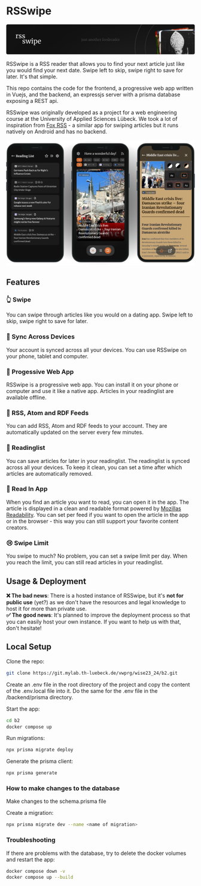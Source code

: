 # RSSwipe
<img src="./docs/header-image.png" alt="A header image with the name and logo of rsswipe" />

RSSwipe is a RSS reader that allows you to find your next article just like you would find your next date. Swipe left to skip, swipe right to save for later. It's that simple. 

This repo contains the code for the frontend, a progressive web app written in Vuejs, and the backend, an expressjs server with a prisma database exposing a REST api.

RSSwipe was originally developed as a project for a web engineering course at the University of Applied Sciences Lübeck. We took a lot of inspiration from [Fox RSS](https://github.com/16arpi/Fox-RSS) - a similar app for swiping articles but it runs natively on Android and has no backend.

<img src="./docs/mockup.png" alt="A mockup of the app" />

## Features

### 👆 Swipe

You can swipe through articles like you would on a dating app. Swipe left to skip, swipe right to save for later.

### 🛜 Sync Across Devices

Your account is synced across all your devices. You can use RSSwipe on your phone, tablet and computer.

### 📱 Progessive Web App

RSSwipe is a progressive web app. You can install it on your phone or computer and use it like a native app. Articles in your readinglist are available offline.

### 📰 RSS, Atom and RDF Feeds

You can add RSS, Atom and RDF feeds to your account. They are automatically updated on the server every few minutes.

### 📑 Readinglist

You can save articles for later in your readinglist. The readinglist is synced across all your devices. To keep it clean, you can set a time after which articles are automatically removed.

### 🧾 Read In App

When you find an article you want to read, you can open it in the app. The article is displayed in a clean and readable format powered by [Mozillas Readability](https://github.com/mozilla/readability). 
You can set per feed if you want to open the article in the app or in the browser - this way you can still support your favorite content creators.

### 😢 Swipe Limit

You swipe to much? No problem, you can set a swipe limit per day. When you reach the limit, you can still read articles in your readinglist.

## Usage & Deployment

**❌ The bad news**: There is a hosted instance of RSSwipe, but it's **not for public use** (yet?) as we don't have the resources and legal knowledge to host it for more than private use.  
**✅ The good news**: It's planned to improve the deployment process so that you can easily host your own instance. If you want to help us with that, don't hesitate!

## Local Setup

Clone the repo:

```sh
git clone https://git.mylab.th-luebeck.de/vwprg/wise23_24/b2.git
```

Create an .env file in the root directory of the project and copy the content of the .env.local file into it.
Do the same for the .env file in the /backend/prisma directory.

Start the app:

```sh
cd b2
docker compose up
```

Run migrations:

```sh
npx prisma migrate deploy
```

Generate the prisma client:

```sh
npx prisma generate
```

### How to make changes to the database

Make changes to the schema.prisma file

Create a migration:

```sh
npx prisma migrate dev --name <name of migration>
```

### Troubleshooting

If there are problems with the database, try to delete the docker volumes and restart the app:

```sh
docker compose down -v
docker compose up --build
```